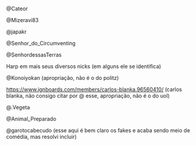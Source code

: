 @Cateor

@Mizeravi83

@japakr

@Senhor_do_Circumventing

@SenhordessasTerras

Harp em mais seus diversos nicks (em alguns ele se identifica)

@Konoiyokan (apropriação, não é o do politz)

https://www.ignboards.com/members/carlos-blanka.96560410/ (carlos blanka, não consigo citar por @ esse, apropriação, não é o do uol)

@.Vegeta

@Animal_Preparado

@garotocabecudo (esse aqui é bem claro os fakes e acaba sendo meio de comédia, mas resolvi incluir)
